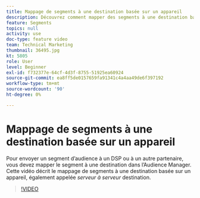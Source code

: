 ```yaml
---
title: Mappage de segments à une destination basée sur un appareil
description: Découvrez comment mapper des segments à une destination basée sur un appareil, également appelée destination _serveur à serveur_. Pour envoyer un segment d’audience à un DSP ou à un autre partenaire, vous devez mapper le segment à une destination dans l’Audience Manager.
feature: Segments
topics: null
activity: use
doc-type: feature video
team: Technical Marketing
thumbnail: 36495.jpg
kt: 5805
role: User
level: Beginner
exl-id: f732377e-64cf-4d3f-8755-51925ea60924
source-git-commit: ea8ff5de0157659fa91341c4a4aa49de6f397192
workflow-type: tm+mt
source-wordcount: '90'
ht-degree: 0%

---
```


# Mappage de segments à une destination basée sur un appareil

Pour envoyer un segment d’audience à un DSP ou à un autre partenaire, vous devez mapper le segment à une destination dans l’Audience Manager. Cette vidéo décrit le mappage de segments à une destination basée sur un appareil, également appelée _serveur à serveur_ destination.

>[!VIDEO](https://video.tv.adobe.com/v/36495/?quality=12&learn=on)
